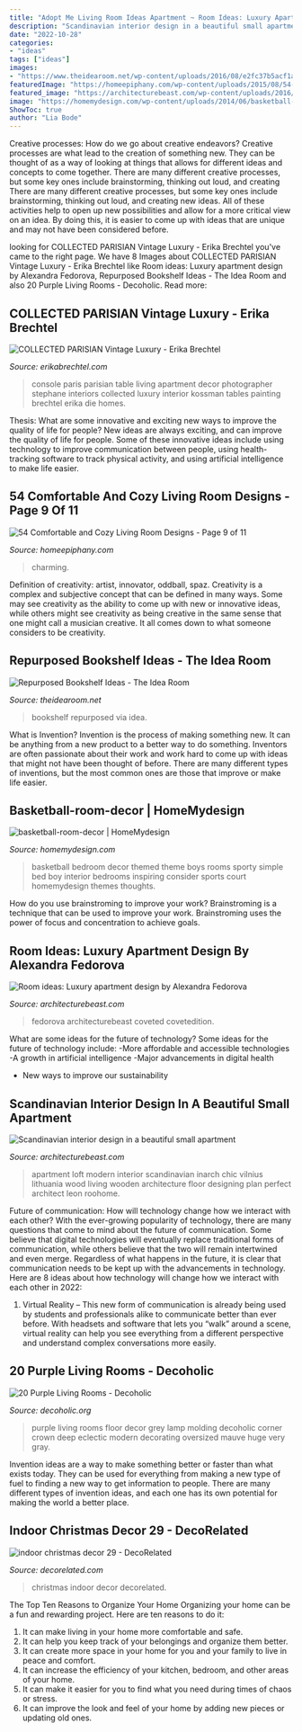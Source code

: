 ```yaml
---
title: "Adopt Me Living Room Ideas Apartment ~ Room Ideas: Luxury Apartment Design By Alexandra Fedorova"
description: "Scandinavian interior design in a beautiful small apartment"
date: "2022-10-28"
categories:
- "ideas"
tags: ["ideas"]
images:
- "https://www.theidearoom.net/wp-content/uploads/2016/08/e2fc37b5acf1af078500be0e5777ae4e.jpg"
featuredImage: "https://homeepiphany.com/wp-content/uploads/2015/08/54-Comfortable-and-Cozy-Living-Room-Designs-42.jpg"
featured_image: "https://architecturebeast.com/wp-content/uploads/2016/03/Scandinavian-interior-design-in-a-beautiful-small-apartment-featured-on-Architecture-Beast-6.jpg"
image: "https://homemydesign.com/wp-content/uploads/2014/06/basketball-room-decor.jpg"
ShowToc: true
author: "Lia Bode"
---
```



Creative processes: How do we go about creative endeavors?
Creative processes are what lead to the creation of something new. They can be thought of as a way of looking at things that allows for different ideas and concepts to come together. There are many different creative processes, but some key ones include brainstorming, thinking out loud, and creating 
There are many different creative processes, but some key ones include brainstorming, thinking out loud, and creating new ideas. All of these activities help to open up new possibilities and allow for a more critical view on an idea. By doing this, it is easier to come up with ideas that are unique and may not have been considered before.

	

		
looking for COLLECTED PARISIAN Vintage Luxury - Erika Brechtel you've came to the right page. We have 8 Images about COLLECTED PARISIAN Vintage Luxury - Erika Brechtel like Room ideas: Luxury apartment design by Alexandra Fedorova, Repurposed Bookshelf Ideas - The Idea Room and also 20 Purple Living Rooms - Decoholic. Read more:
		
    
## COLLECTED PARISIAN Vintage Luxury - Erika Brechtel

<img loading=lazy src="http://erikabrechtel.com/wp-content/uploads/2015/01/photographer-apt-in-paris-Stephane-Kossmann-living-room-console-table-herringbone-wood-floor-white-paneling-large-avant-garde-painting.jpg" onerror="this.onerror=null;this.src='https://tse4.mm.bing.net/th?id=OIP.R9k6hdimsPq6ktVgrCar5QHaLI&amp;pid=15.1';" alt="COLLECTED PARISIAN Vintage Luxury - Erika Brechtel">

_Source: erikabrechtel.com_

>console paris parisian table living apartment decor photographer stephane interiors collected luxury interior kossman tables painting brechtel erika die homes. 

	

Thesis: What are some innovative and exciting new ways to improve the quality of life for people?
New ideas are always exciting, and can improve the quality of life for people. Some of these innovative ideas include using technology to improve communication between people, using health-tracking software to track physical activity, and using artificial intelligence to make life easier.

    
## 54 Comfortable And Cozy Living Room Designs - Page 9 Of 11

<img loading=lazy src="https://homeepiphany.com/wp-content/uploads/2015/08/54-Comfortable-and-Cozy-Living-Room-Designs-42.jpg" onerror="this.onerror=null;this.src='https://tse4.mm.bing.net/th?id=OIP.7pyTBSFdrRIAbn2ZEW7AkQHaFe&amp;pid=15.1';" alt="54 Comfortable and Cozy Living Room Designs - Page 9 of 11">

_Source: homeepiphany.com_

>charming. 

	

Definition of creativity: artist, innovator, oddball, spaz.
Creativity is a complex and subjective concept that can be defined in many ways. Some may see creativity as the ability to come up with new or innovative ideas, while others might see creativity as being creative in the same sense that one might call a musician creative. It all comes down to what someone considers to be creativity.

    
## Repurposed Bookshelf Ideas - The Idea Room

<img loading=lazy src="https://www.theidearoom.net/wp-content/uploads/2016/08/e2fc37b5acf1af078500be0e5777ae4e.jpg" onerror="this.onerror=null;this.src='https://tse1.mm.bing.net/th?id=OIP.4vw3tazxrweFAL4OV3euTgHaJ3&amp;pid=15.1';" alt="Repurposed Bookshelf Ideas - The Idea Room">

_Source: theidearoom.net_

>bookshelf repurposed via idea. 

	

What is Invention?
Invention is the process of making something new. It can be anything from a new product to a better way to do something. Inventors are often passionate about their work and work hard to come up with ideas that might not have been thought of before. There are many different types of inventions, but the most common ones are those that improve or make life easier.

    
## Basketball-room-decor | HomeMydesign

<img loading=lazy src="https://homemydesign.com/wp-content/uploads/2014/06/basketball-room-decor.jpg" onerror="this.onerror=null;this.src='https://tse1.mm.bing.net/th?id=OIP.1TWFDGytzP_dB4EBiVDAMAHaE8&amp;pid=15.1';" alt="basketball-room-decor | HomeMydesign">

_Source: homemydesign.com_

>basketball bedroom decor themed theme boys rooms sporty simple bed boy interior bedrooms inspiring consider sports court homemydesign themes thoughts. 

	

How do you use brainstroming to improve your work?
Brainstroming is a technique that can be used to improve your work. Brainstroming uses the power of focus and concentration to achieve goals.

    
## Room Ideas: Luxury Apartment Design By Alexandra Fedorova

<img loading=lazy src="https://architecturebeast.com/wp-content/uploads/2016/04/Room-ideas-Luxury-apartment-design-by-Alexandra-Fedorova-featured-on-Architecture-Beast-06.jpg" onerror="this.onerror=null;this.src='https://tse2.mm.bing.net/th?id=OIP.jgWoBkgW5o8fhButVLY4kwHaFi&amp;pid=15.1';" alt="Room ideas: Luxury apartment design by Alexandra Fedorova">

_Source: architecturebeast.com_

>fedorova architecturebeast coveted covetedition. 

	

What are some ideas for the future of technology?
Some ideas for the future of technology include: 
-More affordable and accessible technologies 
-A growth in artificial intelligence 
-Major advancements in digital health 
- New ways to improve our sustainability

    
## Scandinavian Interior Design In A Beautiful Small Apartment

<img loading=lazy src="https://architecturebeast.com/wp-content/uploads/2016/03/Scandinavian-interior-design-in-a-beautiful-small-apartment-featured-on-Architecture-Beast-6.jpg" onerror="this.onerror=null;this.src='https://tse3.mm.bing.net/th?id=OIP.kqT6hIF5iqCoiaDJ815QCwHaLH&amp;pid=15.1';" alt="Scandinavian interior design in a beautiful small apartment">

_Source: architecturebeast.com_

>apartment loft modern interior scandinavian inarch chic vilnius lithuania wood living wooden architecture floor designing plan perfect architect leon roohome. 

	

Future of communication: How will technology change how we interact with each other?
With the ever-growing popularity of technology, there are many questions that come to mind about the future of communication. Some believe that digital technologies will eventually replace traditional forms of communication, while others believe that the two will remain intertwined and even merge. Regardless of what happens in the future, it is clear that communication needs to be kept up with the advancements in technology. Here are 8 ideas about how technology will change how we interact with each other in 2022: 
1. Virtual Reality – This new form of communication is already being used by students and professionals alike to communicate better than ever before. With headsets and software that lets you “walk” around a scene, virtual reality can help you see everything from a different perspective and understand complex conversations more easily. 


    
## 20 Purple Living Rooms - Decoholic

<img loading=lazy src="http://decoholic.org/wp-content/uploads/2012/03/purple-living-room-designs1.jpg" onerror="this.onerror=null;this.src='https://tse4.mm.bing.net/th?id=OIP.qjunFwzZZhjCGuUz5bgy1gHaKQ&amp;pid=15.1';" alt="20 Purple Living Rooms - Decoholic">

_Source: decoholic.org_

>purple living rooms floor decor grey lamp molding decoholic corner crown deep eclectic modern decorating oversized mauve huge very gray. 

	

Invention ideas are a way to make something better or faster than what exists today. They can be used for everything from making a new type of fuel to finding a new way to get information to people. There are many different types of invention ideas, and each one has its own potential for making the world a better place.

    
## Indoor Christmas Decor 29 - DecoRelated

<img loading=lazy src="https://i2.wp.com/decorelated.com/wp-content/uploads/2018/11/indoor-christmas-decor-29.jpg?fit=820%2C1200&amp;ssl=1" onerror="this.onerror=null;this.src='https://tse4.mm.bing.net/th?id=OIP.yDUCU-8Xc4ja6u7-eUhjwgHaK1&amp;pid=15.1';" alt="indoor christmas decor 29 - DecoRelated">

_Source: decorelated.com_

>christmas indoor decor decorelated. 

	

The Top Ten Reasons to Organize Your Home
Organizing your home can be a fun and rewarding project. Here are ten reasons to do it: 
1. It can make living in your home more comfortable and safe.
2. It can help you keep track of your belongings and organize them better. 
3. It can create more space in your home for you and your family to live in peace and comfort. 
4. It can increase the efficiency of your kitchen, bedroom, and other areas of your home. 
5. It can make it easier for you to find what you need during times of chaos or stress. 
6. It can improve the look and feel of your home by adding new pieces or updating old ones. 

